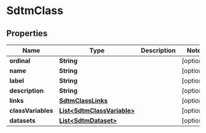 

# SdtmClass

## Properties

Name | Type | Description | Notes
------------ | ------------- | ------------- | -------------
**ordinal** | **String** |  |  [optional]
**name** | **String** |  |  [optional]
**label** | **String** |  |  [optional]
**description** | **String** |  |  [optional]
**links** | [**SdtmClassLinks**](SdtmClassLinks.md) |  |  [optional]
**classVariables** | [**List&lt;SdtmClassVariable&gt;**](SdtmClassVariable.md) |  |  [optional]
**datasets** | [**List&lt;SdtmDataset&gt;**](SdtmDataset.md) |  |  [optional]




